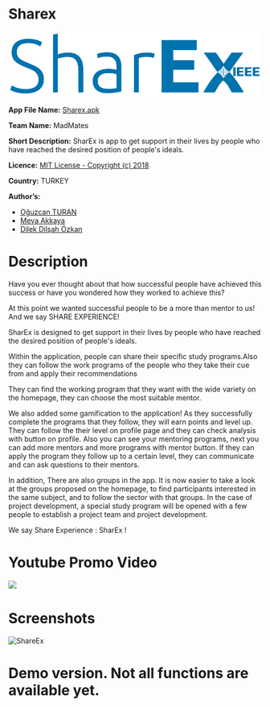 # Sharex

![](app/src/main/res/drawable/sharex.png)

**App File Name:** [Sharex.apk](/Apk/sharex.apk)
      

**Team Name:** MadMates

**Short Description:** SharEx is app to get support in their lives by people who have reached the desired position of people's ideals.

**Licence:** [MIT License - Copyright (c) 2018](/LICENSE)

**Country:** TURKEY

**Author’s:** 
 - [Oğuzcan TURAN](https://github.com/canturan10)
 - [Meva Akkaya](https://github.com/akkayameva)
 - [Dilek Dilşah Özkan](https://github.com/dilekdilsah)
# Description

 Have you ever thought about that how successful people have achieved this success or have you wondered how they worked to achieve this?

At this point we wanted successful people to be a more than mentor to us! And we say SHARE EXPERIENCE!

SharEx is designed to get support in their lives by people who have reached the desired position of people's ideals.

Within the application, people can share their specific study programs.Also they can follow the work programs of the people who they take their cue from and apply their recommendations

They can find the working program that they want with the wide variety on the homepage, they can choose the most suitable mentor.

We also added some gamification to the application! As they successfully complete the programs that they follow, they will earn points and level up. 
They can follow the their level on profile page and they can check analysis with button on profile. Also you can see your mentoring programs, next you can add more mentors and more programs with mentor button.
If they can apply the program they follow up to a certain level, they can communicate and can ask questions to their mentors.

In addition, There are also groups in the app. It is now easier to take a look at the groups proposed on the homepage, to find participants interested in the same subject, and to follow the sector with that groups. In the case of project development, a special study program will be opened with a few people to establish a project team and project development.


We say Share Experience : SharEx !
 
# Youtube Promo Video
[![](https://i.imgur.com/T15iaT1.jpg)](https://www.youtube.com/watch?v=WpyZ4JxtW50&feature=youtu.be "ShareEx ¦ Share Experience (Promo)")
# Screenshots
![ShareEx](https://i.imgur.com/KaMdlKT.jpg)

# Demo version. Not all functions are available yet.
